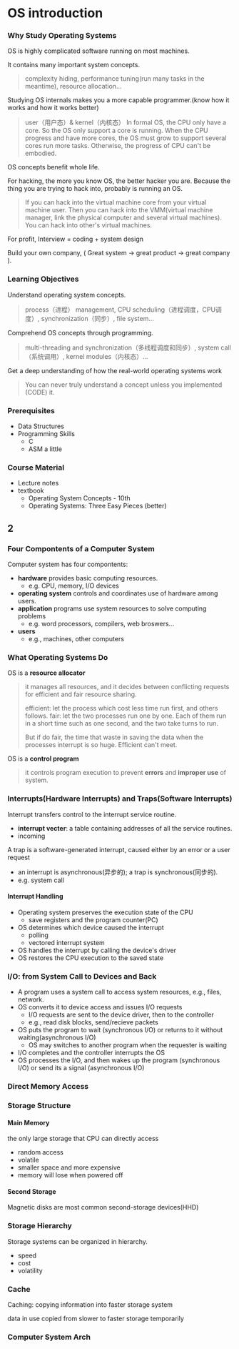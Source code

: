 # OS introduction

### Why Study Operating Systems
OS is highly complicated software running on most machines.

It contains many important system concepts.
> complexity hiding, performance tuning(run many tasks in the meantime), resource allocation...

Studying OS internals makes you a more capable programmer.(know how it works and how it works better)
> user（用户态）& kernel（内核态）
> In formal OS, the CPU only have a core. So the OS only support a core is running. When the CPU progress and have more cores, the OS must grow to support several cores run more tasks. Otherwise, the progress of CPU can't be embodied.

OS concepts benefit whole life.

For hacking, the more you know OS, the better hacker you are. Because the thing you are trying to hack into, probably is running an OS.

> If you can hack into the virtual machine core from your virtual machine user. Then you can hack into the VMM(virtual machine manager, link the physical computer and several virtual machines). You can hack into other's virtual machines.

For profit, Interview = coding + system design

Build your own company, ( Great system -> great product -> great company ).

### Learning Objectives
Understand operating system concepts.
> process（进程） management, CPU scheduling（进程调度，CPU调度）, synchronization（同步）, file system...

Comprehend OS concepts through programming.
> multi-threading and synchronization（多线程调度和同步）, system call（系统调用）, kernel modules（内核态）...

Get a deep understanding of how the real-world operating systems work
> You can never truly understand a concept unless you implemented (CODE) it.

### Prerequisites

+ Data Structures
+ Programming Skills
    + C
    + ASM a little 

### Course Material

+ Lecture notes
+ textbook
    + Operating System Concepts - 10th
    + Operating Systems: Three Easy Pieces (better)

## 2
### Four Compontents of a Computer System
Computer system  has four compontents:
+ **hardware** provides basic computing resources.
    + e.g. CPU, memory, I/O devices
+ **operating system** controls and coordinates use of hardware among users.
+ **application** programs use system resources to solve computing problems
    + e.g. word processors, compilers, web broswers...
+ **users** 
    + e.g., machines, other computers

### What Operating Systems Do

OS is a **resource allocator**

> it manages all resources, and it decides between conflicting requests for efficient and fair resource sharing.
>
> efficient: let the process which cost less time run first, and others follows.
> fair: let the two processes run one by one. Each of them run in a short time such as one second, and the two take turns to run. 
> 
> But if do fair, the time that waste in saving the data when the processes interrupt is so huge. Efficient can't meet.

OS is a **control program**

> it controls program execution to prevent **errors** and **improper use** of system.

### Interrupts(Hardware Interrupts) and Traps(Software Interrupts)
Interrupt transfers control to the interrupt service routine.

+ **interrupt vecter**: a table containing addresses of all the service routines.
+ incoming 

A trap is a software-generated interrupt, caused either by an error or a user request
+ an interrupt is asynchronous(异步的); a trap is synchronous(同步的).
+ e.g. system call

#### Interrupt Handling
+ Operating system preserves the execution state of the CPU
    + save registers and the program counter(PC)
+ OS determines which device caused the interrupt
    + polling
    + vectored interrupt system
+ OS handles the interrupt by calling the device's driver
+ OS restores the CPU execution to the saved state

### I/O: from System Call to Devices and Back

+ A program uses a system call to access system resources, e.g., files, network.
+ OS converts it to device access and issues I/O requests
    + I/O requests are sent to the device driver, then to the controller
    + e.g., read disk blocks, send/recieve packets
+ OS puts the program to wait (synchronous I/O) or returns to it without waiting(asynchronous I/O)
    + OS may switches to another program when the requester is waiting
+ I/O completes and the controller interrupts the OS
+ OS processes the I/O, and then wakes up the program (synchronous I/O) or send its a signal (asynchronous I/O)

### Direct Memory Access

### Storage Structure
#### Main Memory
the only large storage that CPU can directly access

+ random access
+ volatile
+ smaller space and more expensive
+ memory will lose when powered off
#### Second Storage

Magnetic disks are most common second-storage devices(HHD)

### Storage Hierarchy
Storage systems can be organized in hierarchy.

+ speed
+ cost
+ volatility

### Cache

Caching: copying information into faster storage system

data in use copied from slower to faster storage temporarily

### Computer System Arch
